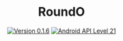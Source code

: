 <h1 align=center>RoundO</h1>
<p align=center>
    <a href="./CHANGELOG.md"><img alt="Version 0.1.6" src="https://img.shields.io/badge/version-0.1.6-red.svg"/></a>
    <a href="https://www.android.com/versions/lollipop-5-0/"><img alt="Android API Level 21" src="https://img.shields.io/badge/Android_API_Level-21-A4C639.svg"/></a>
</p>
